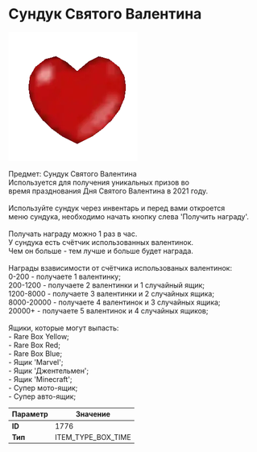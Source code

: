 # Сундук Святого Валентина

![Item Image](../img/1776.webp?raw=true)

Предмет: Сундук Святого Валентина<br>Используется для получения уникальных призов во <br>время празднования Дня Святого Валентина в 2021 году.<br><br>Используйте сундук через инвентарь и перед вами откроется<br>меню сундука, необходимо начать кнопку слева 'Получить награду'.<br><br>Получать награду можно 1 раз в час.<br>У сундука есть счётчик использованных валентинок.<br>Чем он больше - тем лучше и больше будет награда.<br><br>Награды взависимости от счётчика использованых валентинок:<br> 0-200 - получаете 1 валентинку;<br>200-1200 - получаете 2 валентинки и 1 случайный ящик;<br>1200-8000 - получаете 3 валентинки и 2 случайных ящика;<br>8000-20000 - получаете 4 валентинок и 3 случайных ящика;<br>20000+ - получаете 5 валентинок и 4 случайных ящиков;<br><br>Ящики, которые могут выпасть:<br>- Rare Box Yellow;<br>- Rare Box Red;<br>- Rare Box Blue;<br>- Ящик 'Marvel';<br>- Ящик 'Джентельмен';<br>- Ящик 'Minecraft';<br>- Супер мото-ящик;<br>- Супер авто-ящик;


| Параметр | Значение |
|----------|----------|
| **ID** | 1776 |
| **Тип** | ITEM_TYPE_BOX_TIME |

